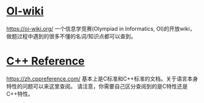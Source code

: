 # [OI-wiki](https://oi-wiki.org/)
https://oi-wiki.org/
一个信息学竞赛(Olympiad in Informatics, OI)的开放wiki，做题过程中遇到的很多不懂的名词/知识点都可以查到。

# [C++ Reference](https://zh.cppreference.com/)
https://zh.cppreference.com/
基本上是C标准和C++标准的文档。关于语言本身特性的问题可以来这里查阅。
请注意，你需要自己区分查阅到的是C特性还是C++特性。